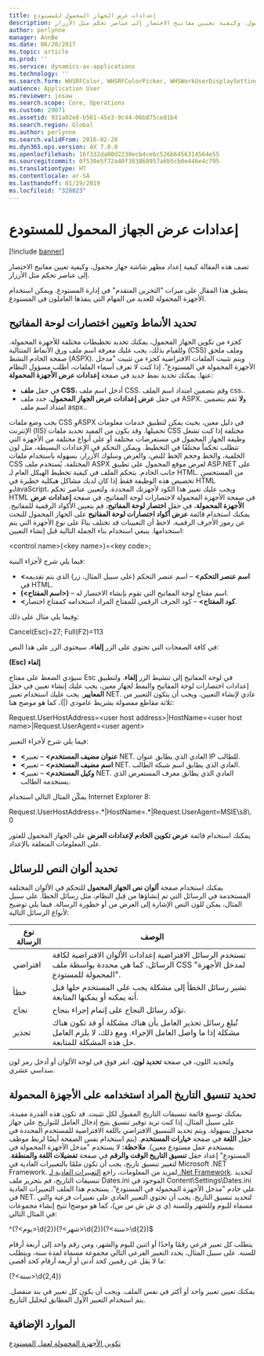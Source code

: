 ```yaml
---
title: إعدادات عرض الجهاز المحمول للمستودع
description: تصف هذه المقالة كيفية إعداد مظهر شاشة جهاز محمول، وكيفية تعيين مفاتيح الاختصار إلى عناصر تحكم مثل الأزرار.
author: perlynne
manager: AnnBe
ms.date: 06/20/2017
ms.topic: article
ms.prod: ''
ms.service: dynamics-ax-applications
ms.technology: ''
ms.search.form: WHSRFColor, WHSRFColorPicker, WHSWorkUserDisplaySettings
audience: Application User
ms.reviewer: josaw
ms.search.scope: Core, Operations
ms.custom: 29071
ms.assetid: 931a02e8-b561-45e3-9c44-06b875ced1b4
ms.search.region: Global
ms.author: perlynne
ms.search.validFrom: 2016-02-28
ms.dyn365.ops.version: AX 7.0.0
ms.openlocfilehash: 16f332da00d2230ecb4cebc526b6456314564e55
ms.sourcegitcommit: 0f530e5f72a40f383868957a6b5cb0e446e4c795
ms.translationtype: HT
ms.contentlocale: ar-SA
ms.lasthandoff: 01/29/2019
ms.locfileid: "328023"
---
```

# <a name="warehouse-mobile-device-display-settings"></a>إعدادات عرض الجهاز المحمول للمستودع

[!include [banner](../includes/banner.md)]

تصف هذه المقالة كيفية إعداد مظهر شاشة جهاز محمول، وكيفية تعيين مفاتيح الاختصار إلى عناصر تحكم مثل الأزرار. 

ينطبق هذا المقال على ميزات "التخزين المتقدم" في إدارة المستودع. ويمكن استخدام الأجهزة المحمولة للعديد من المهام التي ينفذها العاملون في المستودع.

## <a name="specify-styles-and-map-keyboard-shortcuts"></a>تحديد الأنماط وتعيين اختصارات لوحة المفاتيح
كجزء من تكوين الجهاز المحمول، يمكنك تحديد تخطيطات مختلفة للأجهزة المحمولة. وللقيام بذلك، يجب عليك معرفة اسم ملف ورق الأنماط المتتالية (CSS) وملف ملحق صفحة الخادم النشط (ASPX). ويتم تثبيت الملفات الافتراضية كجزء من تثبيت "مدخل الأجهزة المحمولة في المستودع". إذا كنت لا تعرف أسماء الملفات، أطلب مسؤول النظام عنها. يمكنك تحديد نمط جديد في صفحة **إعدادات عرض الأجهزة المحمولة**:

-    في حقل **ملف CSS**، أدخل اسم ملف CSS. وقم بتضمين امتداد اسم الملف css..
-   في حقل **عرض إعدادات عرض الجهاز المحمول**، حدد ملف ASPX. و**لا** تقم بتضمين امتداد اسم ملف aspx..

يجب وضع ملفات CSS وASPX في دليل معين، بحيث يمكن لتطبيق خدمات معلومات الإنترنت (IIS) تحميلها. وقد يكون من المفيد تحديد ملفات CSS مختلفة إذا كنت تشغل وظيفة الجهاز المحمول في مستعرضات مختلفة أو على أنواع مختلفة من الأجهزة التي تتطلب تحكماً مختلفًا في التخطيط. ويمكن التحكم في الإعدادات البسيطة، مثل لون الخلفية، والخط وحجم الخط للنص، والعرض وسلوك الأزرار، بسهولة باستخدام ملفات CSS المختلفة. يُستخدم ملف ASPX لعرض موقع المحمول على تطبيق ASP.NET على جانب الخادم. يتحكم الملف في كيفية تخطيط الهيكل العام لـ HTML.‬ من المستحسن تخصيص هذه الوظيفة فقط إذا كان لديك مشاكل هيكلية خطيرة في HTML وJavaScript، ويجب عليك تغيير هذا الكود لأجهزتك المحددة. ولتعيين عناصر تحكم HTML في صفحة الأجهزة المحمولة لاختصارات لوحة المفاتيح، في صفحة **إعدادات عرض الأجهزة المحمولة**، في حقل **اختصار لوحة المفاتيح**، قم بتعيين الأكواد الرقمية للمفاتيح. يمكنك استخدام قائمة **عرض أكواد اختصارات لوحة المفاتيح** على الجهاز المحمول للبحث عن رموز الأحرف الرقمية. لاحظ أن التعيينات قد تختلف بناءً على نوع الأجهزة التي يتم استخدامها. ينبغي استخدام بناء الجملة التالية قبل إنشاء التعيين:

&lt;control name&gt;(&lt;key name&gt;)=&lt;key code&gt;;

فيما يلي شرح لأجزاء البنية:

-   **&lt;اسم عنصر التحكم&gt;** – اسم عنصر التحكم (على سبيل المثال، زر) الذي يتم تقديمه في HTML.
-   **(&lt;اسم المفتاح&gt;)** – اسم مفتاح لوحة المفاتيح التي تقوم بإنشاء الاختصار له.
-   **&lt;كود المفتاح&gt;** – كود الحرف الرقمي للمفتاح المراد استخدامه كمفتاح اختصار.

وفيما يلي مثال على ذلك:

Cancel(Esc)=27; Full(F2)=113

في كافة الصفحات التي تحتوي على الزر **إلغاء**، سيحتوي الزر على هذا النص:

**(Esc) إلغاء**

سيؤدي الضغط على مفتاح Esc في لوحة المفاتيح إلى تنشيط الزر **إلغاء**. ولتطبيق إعدادات اختصارات لوحة المفاتيح والنمط لجهاز معين، يجب عليك إنشاء تعيين في حقل **المعايير**. يجب عليك استخدام تعبير NET. عادي لإنشاء التعيين، ويجب أن يتكون التعبير من ثلاثة مقاطع مفصولة بشريط عامودي (|)، كما هو موضح هنا:

Request.UserHostAddress=&lt;user host address&gt;‏|HostName=&lt;user host name&gt;|Request.UserAgent=&lt;user agent&gt;

فيما يلي شرح لأجزاء التعبير:

-   **&lt;عنوان مضيف المستخدم&gt;** – تعبير NET. العادي الذي يطابق عنوان IP للطالب.
-   **&lt;اسم مضيف المستخدم&gt;** – تعبير NET. العادي الذي يطابق اسم شبكة الطالب.
-   **&lt;وكيل المستخدم&gt;** – تعبير NET. العادي الذي يطابق معرف المستعرض الذي يستخدمه الطالب.

يمكّن المثال التالي استخدام Internet Explorer 8:

Request.UserHostAddress=.\*‏|HostName=.\*‏|Request.UserAgent=MSIE\\s8\\.0

يمكنك استخدام قائمة **عرض تكوين الخادم لإعدادات العرض** على الجهاز المحمول للعثور على المعلومات المتعلقة بالإعداد.

## <a name="define-text-colors-for-messages"></a>تحديد ألوان النص للرسائل
يمكنك استخدام صفحة **ألوان نص الجهاز المحمول** للتحكم في الألوان المختلفة المستخدمة في الرسائل التي تم إنشاؤها من قِبل النظام، مثل رسائل الخطأ. على سبيل المثال، يمكن للون النص الإشارة إلى الغرض من أو خطورة الرسالة. فيما يلي توضيح لأنواع الرسائل التالية:

| نوع الرسالة | الوصف                                                                                                                                                                            |
|--------------|----------------------------------------------------------------------------------------------------------------------------------------------------------------------------------------|
| افتراضي      | تستخدم الرسائل الافتراضية إعدادات الألوان الافتراضية لكافة الرسائل، كما هي محددة بواسطة ملف CSS "لمدخل الأجهزة المحمولة للمستودع".                                                   |
| خطأ        | تشير رسائل الخطأ إلى مشكلة يجب على المستخدم حلها قبل أنه يمكنه أو يمكنها المتابعة.                                                                                             |
| نجاح      | تؤكد رسائل النجاح على إتمام إجراء بنجاح.                                                                                                                                |
| تحذير      | تُبلغ رسائل تحذير العامل بأن هناك مشكلة أو قد تكون هناك مشكلة إذا ما واصل العامل الإجراء. ومع ذلك، لا يلزم العامل حل هذه المشكلة للمتابعة. |

ولتحديد اللون، في صفحة **تحديد لون**، انقر فوق في لوحة الألوان أو أدخل رمز لون سداسي عشري.

## <a name="define-the-date-format-to-use-on-mobile-devices"></a>تحديد تنسيق التاريخ المراد استخدامه على الأجهزة المحمولة
يمكنك توسيع قائمة تنسيقات التاريخ المقبول لكل تثبيت. قد تكون هذه القدرة مفيدة، على سبيل المثال، إذا كنت تريد توفير تنسيق يتيح إدخال العامل للتواريخ على جهاز محمول بسهولة. ويتم تحديد التنسيق الافتراضي باللغة الافتراضية للمستخدم المحددة في حقل **اللغة** في صفحة **خيارات المستخدم**. (يتم استخدام نفس الصفحة أيضًا لربط موظف بمستخدم عمل مستودع معين).‬ **ملاحظة:** لا يستخدم "مدخل الأجهزة المحمولة في المستودع" إعداد حقل **تنسيق التاريخ الوقت والرقم** في صفحة **تفضيلات اللغة والمنطقة**. لتغيير تنسيق تاريخ، يجب أن تكون ملمًا بالتعبيرات العادية في Microsoft .NET Framework. لمزيد من المعلومات، راجع [التعبيرات العادية لـ .Net Framework](http://go.microsoft.com/fwlink/?LinkId=391260). لتحديد تنسيقات التاريخ، قم بتحرير ملف Dates.ini الموجود في Content\\Settings\\Dates.ini على خادم "مدخل الأجهزة المحمولة في المستودع". يستخدم هذا الملف التعبيرات العادية في NET. لتحديد تنسيق التاريخ. يجب أن تحتوي التعبير العادي على تعبيرات فرعية والتي تتيح إنشاء مجموعات lمسماة لليوم وللشهر وللسنة (ي ي ش ش س س)، كما هو موضح في المثال التالي:

^(?&lt;يوم&gt;\\d{2})(?&lt;شهر&gt;\\d{2})(?&lt;سنة&gt;\\d{2})$

يتطلب كل تعبير فرعي رقمًا واحدًا أو اثنين لليوم والشهر، ومن رقم واحد إلى أربعة أرقام للسنة. على سبيل المثال، يحدد التعبير الفرعي التالي مجموعة مسماة لمدة سنة، ويتطلب ما لا يقل عن رقمين كحد أدنى أو أربعة أرقام كحد أقصى:

(?&lt;سنة&gt;\\d{2,4})

يمكنك تعيين تعبير واحد أو أكثر في نفس الملف. ويجب أن يكون كل تعبير في بند منفصل. يتم استخدام التعبير الأول المطابق لتحليل التاريخ.

<a name="additional-resources"></a>الموارد الإضافية
--------

[تكوين الأجهزة المحمولة لعمل المستودع](configure-mobile-devices-warehouse.md)



